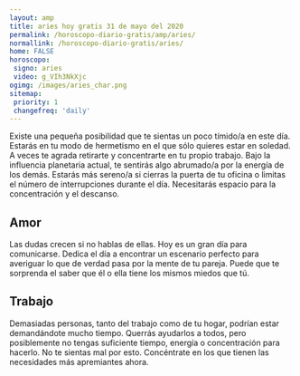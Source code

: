 ```yaml
---
layout: amp
title: aries hoy gratis 31 de mayo del 2020 
permalink: /horoscopo-diario-gratis/amp/aries/
normallink: /horoscopo-diario-gratis/aries/
home: FALSE
horoscopo:
 signo: aries
 video: g_VIh3NkXjc
ogimg: /images/aries_char.png
sitemap:
 priority: 1
 changefreq: 'daily'
---
```



Existe una pequeña posibilidad que te sientas un poco tímido/a en este día. Estarás en tu modo de hermetismo en el que sólo quieres estar en soledad. A veces te agrada retirarte y concentrarte en tu propio trabajo. Bajo la influencia planetaria actual, te sentirás algo abrumado/a por la energía de los demás. Estarás más sereno/a si cierras la puerta de tu oficina o limitas el número de interrupciones durante el día. Necesitarás espacio para la concentración y el descanso.

## Amor

Las dudas crecen si no hablas de ellas. Hoy es un gran día para comunicarse. Dedica el día a encontrar un escenario perfecto para averiguar lo que de verdad pasa por la mente de tu pareja. Puede que te sorprenda el saber que él o ella tiene los mismos miedos que tú.

## Trabajo

Demasiadas personas, tanto del trabajo como de tu hogar, podrían estar demandándote mucho tiempo. Querrás ayudarlos a todos, pero posiblemente no tengas suficiente tiempo, energía o concentración para hacerlo. No te sientas mal por esto. Concéntrate en los que tienen las necesidades más apremiantes ahora.